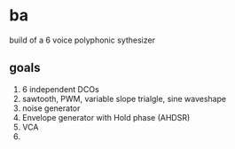 # ba
build of a 6 voice polyphonic sythesizer

## goals
1. 6 independent DCOs
1. sawtooth, PWM, variable slope trialgle, sine waveshape
1. noise generator
1. Envelope generator with Hold phase (AHDSR)
1. VCA
1. 
